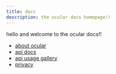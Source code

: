 ```yaml
---
title: docs
description: the ocular docs homepage!!
---
```


hello and welcome to the ocular docs!!

- [about ocular](/docs/about)
- [api docs](/docs/api)
- [api usage gallery](/docs/gallery)
- [privacy](/docs/privacy)
